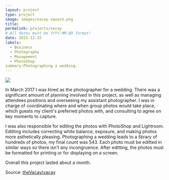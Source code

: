 ```yaml
---
layout: project
type: project
image: images/vacay-square.png
title: 
permalink: projects/vacay
# All dates must be YYYY-MM-DD format!
date: 2015-12-15
labels:
  - Business
  - Photography
  - Management
  - PhotoShop
summary:Photographing a wedding.
---
```


<img class="ui medium right floated rounded image" src="../images/vacay-home-page.png">

In March 2017 I was hired as the photographer for a wedding. There was a significant amount of planning involved in this project, as well as managing attendees positions and overseeing my assistant photographer. I was in charge of coordinating where and when group photos would take place, which guests my client's preferred photos with, and consulting to agree on key moments to capture. 

I was also responsible for editing the photos with PhotoShop and Lightroom. Editting includes correcting white balance, exposure, and making photos more asthetically pleasing. Photographing a wedding leads to a library of hundreds of photos, my final count was 543. Each photo must be editted in similar ways so there isn't any incongruence. After editting, the photos must be formatted for printing or for displaying on a screen.

Overall this project lasted about a month.

Source: <a href="https://github.com/theVacay/vacay"><i class="large github icon"></i>theVacay/vacay</a>
